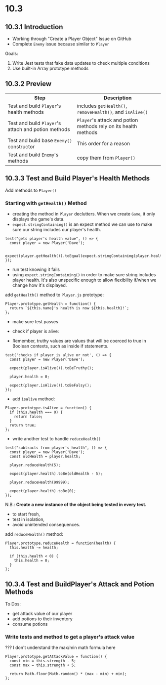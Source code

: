 # 10.3

## 10.3.1 Introduction

-   Working through "Create a Player Object" Issue on GitHub
-   Complete `Enemy` issue because similar to `Player`

Goals:

1. Write Jest tests that fake data updates to check multiple conditions
2. Use built-in Array prototype methods

## 10.3.2 Preview

<table>
    <tr>
        <th>Step</th>
        <th>Description</th>
    </tr>
    <tr>
        <td>Test and build <code>Player</code>'s health methods</td>
        <td>includes <code>getHealth()</code>, <code>removeHealth()</code>, and <code>isAlive()</code></td>
    </tr>
    <tr>
        <td>Test and build <code>Player</code>'s attach and potion methods</td>
        <td><code>Player</code>'s attack and potion methods rely on its health methods</td>
    </tr>
    <tr>
        <td>Test and build base <code>Enemy()</code> constructor</td>
        <td>This order for a reason</td>
    </tr>
    <tr>
        <td>Test and build <code>Enemy</code>'s methods</td>
        <td>copy them from <code>Player()</code></td>
    </tr>
</table>

## 10.3.3 Test and Build Player's Health Methods

Add methods to `Player()`

### Starting with `getHealth()` Method

-   creating the method in `Player` declutters. When we create `Game`, it only displays the game's data.
-   `expect.stringContaining()` is an expect method we can use to make sure our string includes our player's health.

```
test("gets player's health value", () => {
  const player = new Player('Dave');

  expect(player.getHealth()).toEqual(expect.stringContaining(player.health.toString()));
});
```

-   run test knowing it fails
-   using `expect.stringContaining()` in order to make sure string includes player health. It's also unspecific enough to allow flexibility if/when we change how it's displayed.

add `getHealth()` method to `Player.js` prototype:

```
Player.prototype.getHealth = function() {
  return `${this.name}'s health is now ${this.health}!`;
};
```

-   make sure test passes

-   check if player is alive:
-   Remember, truthy values are values that will be coerced to true in Boolean contexts, such as inside if statements.

```
test('checks if player is alive or not', () => {
  const player = new Player('Dave');

  expect(player.isAlive()).toBeTruthy();

  player.health = 0;

  expect(player.isAlive()).toBeFalsy();
});
```

-   add `isalive` method:

```
Player.prototype.isAlive = function() {
  if (this.health === 0) {
    return false;
  }
  return true;
};
```

-   write another test to handle `reduceHealth()`

```
test("subtracts from player's health", () => {
  const player = new Player('Dave');
  const oldHealth = player.health;

  player.reduceHealth(5);

  expect(player.health).toBe(oldHealth - 5);

  player.reduceHealth(99999);

  expect(player.health).toBe(0);
});
```

N.B.: **Create a new instance of the object being tested in every test.**

-   to start fresh,
-   test in isolation,
-   avoid unintended consequences.

add `reduceHealth()` method:

```
Player.prototype.reduceHealth = function(health) {
  this.health -= health;

  if (this.health < 0) {
    this.health = 0;
  }
};
```

## 10.3.4 Test and BuildPlayer's Attack and Potion Methods
To Dos:
-   get attack value of our player
-   add potions to their inventory
-   consume potions

### Write tests and method to get a player's attack value
??? I don't understand the max/min math formula here
```
Player.prototype.getAttackValue = function() {
  const min = this.strength - 5;
  const max = this.strength + 5;

  return Math.floor(Math.random() * (max - min) + min);
};
```
